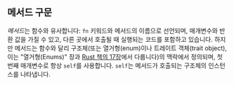 ## 메서드 구문

*메서드*는 함수와 유사합니다: `fn` 키워드와 메서드의 이름으로 선언되며, 매개변수와 반환 값을 가질 수 있고, 다른 곳에서 호출될 때 실행되는 코드를 포함하고 있습니다. 하지만 메서드는 함수와 달리 구조체(또는 열거형(enum)이나 트레이트 객체(trait object), 이는 "열거형(Enums)" 장과 [Rust 책의 17장][ch17]에서 다룹니다)의 맥락에서 정의되며, 첫 번째 매개변수로 항상 `self`를 사용합니다. `self`는 메서드가 호출되는 구조체의 인스턴스를 나타냅니다.

[ch17]: https://github.com/rust-lang/book/blob/master/src/ch17-00-oop.md